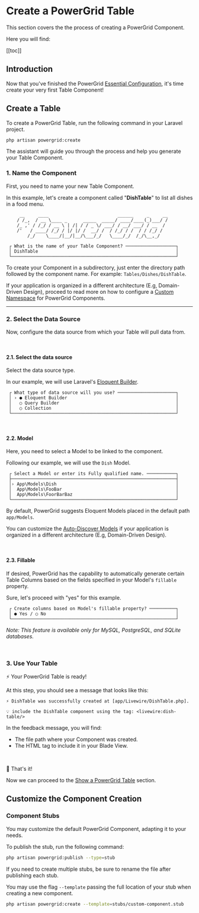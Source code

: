# Create a PowerGrid Table

This section covers the the process of creating a PowerGrid Component.

Here you will find:

[[toc]]

## Introduction

Now that you've finished the PowerGrid [Essential Configuration](get-started/powergrid-configuration.html#essential-configuration), it's time create your very first Table Component!

## Create a Table

To create a PowerGrid Table, run the following command in your Laravel project.

```bash
php artisan powergrid:create  
```

The assistant will guide you through the process and help you generate your Table Component.

### 1. Name the Component

First, you need to name your new Table Component.

In this example, let's create a component called "__DishTable__" to list all dishes in a food menu.

```shell
     __     ____                          ______     _     __
    / /_,  / __ \____ _      _____  _____/ ____/____(_)___/ /
    /_ ,' / /_/ / __ \ | /| / / _ \/ ___/ / __/ ___/ / __  / 
    /'   / ____/ /_/ / |/ |/ /  __/ /  / /_/ / /  / / /_/ /  
        /_/    \____/|__/|__/\___/_/   \____/_/  /_/\__,_/     

 ┌ What is the name of your Table Component? ───────────────────┐
 │ DishTable                                                    │
 └──────────────────────────────────────────────────────────────┘
```

To create your Component in a subdirectory, just enter the directory path followed by the component name. For example: `Tables/Dishes/DishTable`.

If your application is organized in a different architecture (E.g, Domain-Driven Design), proceed to read more on how to configure a [Custom Namespace](/get-started/powergrid-configuration.html#custom-namespace) for PowerGrid Components.

---

### 2. Select the Data Source

Now, configure the data source from which your Table will pull data from.

<br/>

#### 2.1. Select the data source

Select the data source type.

In our example, we will use Laravel's [Eloquent Builder](https://laravel.com/docs/eloquent).

```shell
 ┌ What type of data source will you use? ──────────────────────┐
 │ › ● Eloquent Builder                                         │
 │   ○ Query Builder                                            │
 │   ○ Collection                                               │
 └──────────────────────────────────────────────────────────────┘
```

<br/>

#### 2.2. Model

Here, you need to select a Model to be linked to the component.

Following our example, we will use the `Dish` Model.

```shell
 ┌ Select a Model or enter its Fully qualified name. ───────────┐
 ├──────────────────────────────────────────────────────────────┤
 │› App\Models\Dish                                             │
 │  App\Models\FooBar                                           │
 │  App\Models\FoorBarBaz                                       │
 └──────────────────────────────────────────────────────────────┘
```

By default, PowerGrid suggests Eloquent Models placed in the default path `app/Models`. 

You can customize the [Auto-Discover Models](/get-started/powergrid-configuration.html#auto-discover-models) if your application is organized in a different architecture (E.g, Domain-Driven Design).

<br/>

#### 2.3. Fillable

If desired, PowerGrid has the capability to automatically generate certain Table Columns based on the fields specified in your Model's `fillable` property.

Sure, let's proceed with "yes" for this example.

```shell
 ┌ Create columns based on Model's fillable property? ──────────┐
 │ ● Yes / ○ No                                                 │
 └──────────────────────────────────────────────────────────────┘
```

*Note: This feature is available only for MySQL, PostgreSQL, and SQLite databases.*

<br/>

### 3. Use Your Table

⚡ Your PowerGrid Table is ready!

At this step, you should see a message that looks like this:

```plain
⚡ DishTable was successfully created at [app/Livewire/DishTable.php].

💡 include the DishTable component using the tag: <livewire:dish-table/>
```

In the feedback message, you will find:

- The file path where your Component was created.
- The HTML tag to include it in your Blade View.

<br/>

<div class="success custom-block">
  <p class="custom-block-title">🎉 That's it!</p>
  <p>Now we can proceed to the <a href="/get-started/rendering-a-powergrid-table">Show a PowerGrid Table</a> section.</p>
</div>

## Customize the Component Creation

### Component Stubs

You may customize the default PowerGrid Component, adapting it to your needs.

To publish the stub, run the following command:

```bash
php artisan powergrid:publish --type=stub
```

If you need to create multiple stubs, be sure to rename the file after publishing each stub.

You may use the flag `--template` passing the full location of your stub when creating a new component.

```bash
php artisan powergrid:create --template=stubs/custom-component.stub
```
